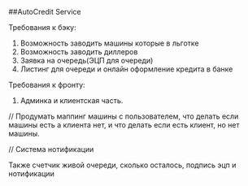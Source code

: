 ##AutoCredit Service

Требования к бэку:
1. Возможность заводить машины которые в льготке
2. Возможность заводить диллеров
3. Заявка на очередь(ЭЦП для очереди)
4. Листинг для очереди и онлайн оформление кредита в банке

Требования к фронту:
1. Админка и клиентская часть.


// Продумать маппинг машины с пользователем, что делать если машины есть а клиента нет, 
и что делать если есть клиент, но нет машины.

// Система нотификации

Также счетчик живой очереди, сколько осталось, подпись эцп и нотификации